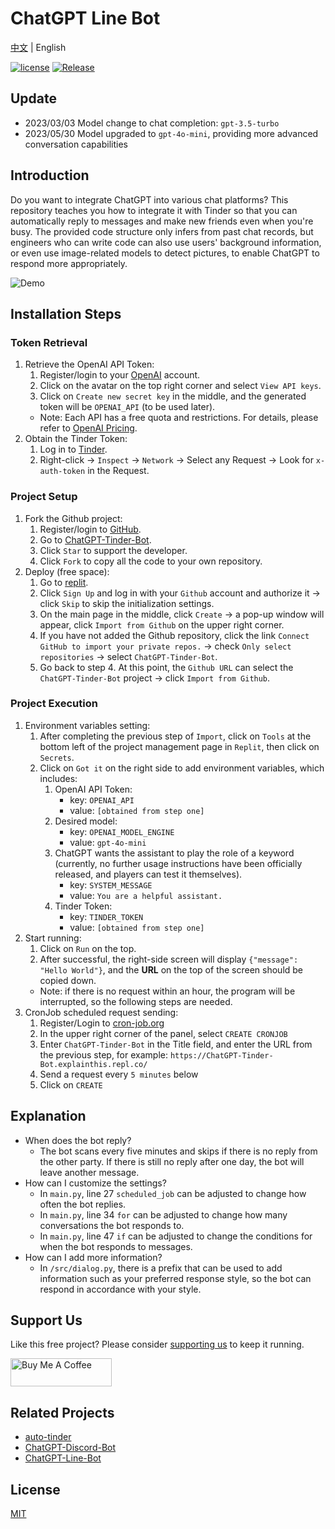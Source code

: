 # ChatGPT Line Bot

[中文](README.md) | English

[![license](https://img.shields.io/pypi/l/ansicolortags.svg)](LICENSE) [![Release](https://img.shields.io/github/v/release/TheExplainthis/ChatGPT-Tinder-Bot)](https://github.com/TheExplainthis/ChatGPT-Tinder-Bot/releases/)


## Update
- 2023/03/03 Model change to chat completion: `gpt-3.5-turbo`
- 2023/05/30 Model upgraded to `gpt-4o-mini`, providing more advanced conversation capabilities


## Introduction
Do you want to integrate ChatGPT into various chat platforms? This repository teaches you how to integrate it with Tinder so that you can automatically reply to messages and make new friends even when you're busy. The provided code structure only infers from past chat records, but engineers who can write code can also use users' background information, or even use image-related models to detect pictures, to enable ChatGPT to respond more appropriately.

![Demo](https://github.com/TheExplainthis/ChatGPT-Tinder-Bot/blob/main/demo/chatgpt-tinder-bot.gif)

## Installation Steps
### Token Retrieval
1. Retrieve the OpenAI API Token:
    1. Register/login to your [OpenAI](https://beta.openai.com/) account.
    2. Click on the avatar on the top right corner and select `View API keys`.
    3. Click on `Create new secret key` in the middle, and the generated token will be `OPENAI_API` (to be used later).
    - Note: Each API has a free quota and restrictions. For details, please refer to [OpenAI Pricing](https://openai.com/api/pricing/).
2. Obtain the Tinder Token:
    1. Log in to [Tinder](https://tinder.com/).
    2. Right-click -> `Inspect` -> `Network` -> Select any Request -> Look for `x-auth-token` in the Request.


### Project Setup
1. Fork the Github project:
    1. Register/login to [GitHub](https://github.com/).
    2. Go to [ChatGPT-Tinder-Bot](https://github.com/TheExplainthis/ChatGPT-Tinder-Bot).
    3. Click `Star` to support the developer.
    4. Click `Fork` to copy all the code to your own repository.
2. Deploy (free space):
    1. Go to [replit](https://replit.com/).
    2. Click `Sign Up` and log in with your `Github` account and authorize it -> click `Skip` to skip the initialization settings.
    3. On the main page in the middle, click `Create` -> a pop-up window will appear, click `Import from Github` on the upper right corner.
    4. If you have not added the Github repository, click the link `Connect GitHub to import your private repos.` -> check `Only select repositories` -> select `ChatGPT-Tinder-Bot`.
    5. Go back to step 4. At this point, the `Github URL` can select the `ChatGPT-Tinder-Bot` project -> click `Import from Github`.

### Project Execution
1. Environment variables setting:
    1. After completing the previous step of `Import`, click on `Tools` at the bottom left of the project management page in `Replit`, then click on `Secrets`.
    2. Click on `Got it` on the right side to add environment variables, which includes:
        1. OpenAI API Token:
            - key: `OPENAI_API`
            - value: `[obtained from step one]`
        2. Desired model:
            - key: `OPENAI_MODEL_ENGINE`
            - value: `gpt-4o-mini`
        3. ChatGPT wants the assistant to play the role of a keyword (currently, no further usage instructions have been officially released, and players can test it themselves).
            - key: `SYSTEM_MESSAGE`
            - value: `You are a helpful assistant.`
        4. Tinder Token:
            - key: `TINDER_TOKEN`
            - value: `[obtained from step one]`
2. Start running:
    1. Click on `Run` on the top.
    2. After successful, the right-side screen will display `{"message": "Hello World"}`, and the **URL** on the top of the screen should be copied down.
    - Note: if there is no request within an hour, the program will be interrupted, so the following steps are needed.
3. CronJob scheduled request sending:
    1. Register/Login to [cron-job.org](https://cron-job.org/en/)
    2. In the upper right corner of the panel, select `CREATE CRONJOB`
    3. Enter `ChatGPT-Tinder-Bot` in the Title field, and enter the URL from the previous step, for example: `https://ChatGPT-Tinder-Bot.explainthis.repl.co/`
    4. Send a request every `5 minutes` below
    5. Click on `CREATE`

## Explanation
- When does the bot reply?
    - The bot scans every five minutes and skips if there is no reply from the other party. If there is still no reply after one day, the bot will leave another message.
- How can I customize the settings?
    - In `main.py`, line 27 `scheduled_job` can be adjusted to change how often the bot replies.
    - In `main.py`, line 34 `for` can be adjusted to change how many conversations the bot responds to.
    - In `main.py`, line 47 `if` can be adjusted to change the conditions for when the bot responds to messages.
- How can I add more information?
    - In `/src/dialog.py`, there is a prefix that can be used to add information such as your preferred response style, so the bot can respond in accordance with your style.

## Support Us
Like this free project? Please consider [supporting us](https://www.buymeacoffee.com/explainthis) to keep it running.

[<a href="https://www.buymeacoffee.com/explainthis" target="_blank"><img src="https://cdn.buymeacoffee.com/buttons/v2/default-yellow.png" height="45px" width="162px" alt="Buy Me A Coffee"></a>](https://www.buymeacoffee.com/explainthis)

## Related Projects
- [auto-tinder](https://github.com/joelbarmettlerUZH/auto-tinder/tree/master)
- [ChatGPT-Discord-Bot](https://github.com/TheExplainthis/ChatGPT-Discord-Bot)
- [ChatGPT-Line-Bot](https://github.com/TheExplainthis/ChatGPT-Line-Bot)

## License
[MIT](LICENSE)

